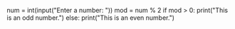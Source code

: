 num = int(input("Enter a number: "))
mod = num % 2
if mod > 0:
print("This is an odd number.")
    else:
print("This is an even number.")
